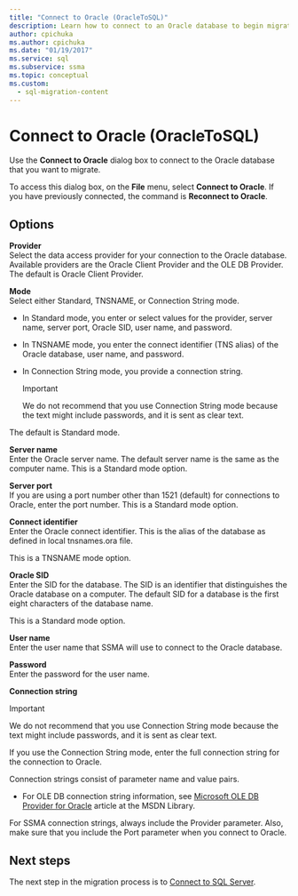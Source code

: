 ```yaml
---
title: "Connect to Oracle (OracleToSQL)"
description: Learn how to connect to an Oracle database to begin migration using SSMA for Oracle. Use the Connect to Oracle dialog box.
author: cpichuka
ms.author: cpichuka
ms.date: "01/19/2017"
ms.service: sql
ms.subservice: ssma
ms.topic: conceptual
ms.custom:
  - sql-migration-content
---
```


# Connect to Oracle (OracleToSQL)

Use the **Connect to Oracle** dialog box to connect to the Oracle database that you want to migrate.

To access this dialog box, on the **File** menu, select **Connect to Oracle**. If you have previously connected, the command is **Reconnect to Oracle**.

## Options

**Provider**  
Select the data access provider for your connection to the Oracle database. Available providers are the Oracle Client Provider and the OLE DB Provider. The default is Oracle Client Provider.

**Mode**  
Select either Standard, TNSNAME, or Connection String mode.

- In Standard mode, you enter or select values for the provider, server name, server port, Oracle SID, user name, and password.
- In TNSNAME mode, you enter the connect identifier (TNS alias) of the Oracle database, user name, and password.
- In Connection String mode, you provide a connection string.

  > [!IMPORTANT]
  > We do not recommend that you use Connection String mode because the text might include passwords, and it is sent as clear text.

The default is Standard mode.

**Server name**  
Enter the Oracle server name. The default server name is the same as the computer name. This is a Standard mode option.

**Server port**  
If you are using a port number other than 1521 (default) for connections to Oracle, enter the port number. This is a Standard mode option.

**Connect identifier**  
Enter the Oracle connect identifier. This is the alias of the database as defined in local tnsnames.ora file.

This is a TNSNAME mode option.

**Oracle SID**  
Enter the SID for the database. The SID is an identifier that distinguishes the Oracle database on a computer. The default SID for a database is the first eight characters of the database name.

This is a Standard mode option.

**User name**  
Enter the user name that SSMA will use to connect to the Oracle database.

**Password**  
Enter the password for the user name.

**Connection string**  
> [!IMPORTANT]
> We do not recommend that you use Connection String mode because the text might include passwords, and it is sent as clear text.

If you use the Connection String mode, enter the full connection string for the connection to Oracle.

Connection strings consist of parameter name and value pairs.

- For OLE DB connection string information, see [Microsoft OLE DB Provider for Oracle](../../ado/guide/appendixes/microsoft-ole-db-provider-for-oracle.md) article at the MSDN Library.

For SSMA connection strings, always include the Provider parameter. Also, make sure that you include the Port parameter when you connect to Oracle.

## Next steps

The next step in the migration process is to [Connect to SQL Server](connect-to-sql-server-oracletosql.md).
